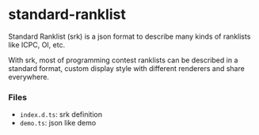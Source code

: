 # standard-ranklist

Standard Ranklist (srk) is a json format to describe many kinds of ranklists like ICPC, OI, etc.

With srk, most of programming contest ranklists can be described in a standard format, custom display style with different renderers and share everywhere.

### Files

- `index.d.ts`: srk definition
- `demo.ts`: json like demo
